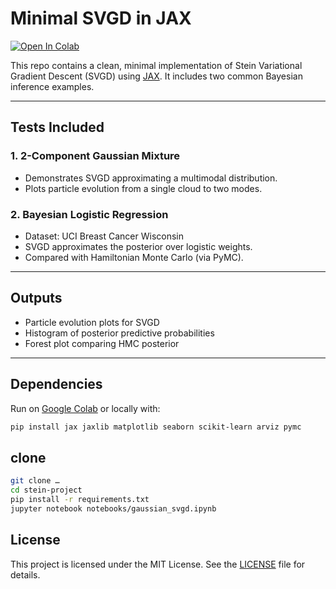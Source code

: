 # Minimal SVGD in JAX

[![Open In Colab](https://colab.research.google.com/assets/colab-badge.svg)](https://github.com/brpuneet898/stein-project/blob/main/gaussian_SVGD.ipynb)

This repo contains a clean, minimal implementation of Stein Variational Gradient Descent (SVGD) using [JAX](https://github.com/google/jax). It includes two common Bayesian inference examples.

---

## Tests Included

### 1. 2-Component Gaussian Mixture

- Demonstrates SVGD approximating a multimodal distribution.
- Plots particle evolution from a single cloud to two modes.

### 2. Bayesian Logistic Regression

- Dataset: UCI Breast Cancer Wisconsin
- SVGD approximates the posterior over logistic weights.
- Compared with Hamiltonian Monte Carlo (via PyMC).

---

## Outputs

- Particle evolution plots for SVGD
- Histogram of posterior predictive probabilities
- Forest plot comparing HMC posterior

---

## Dependencies

Run on [Google Colab](https://colab.research.google.com) or locally with:

```bash
pip install jax jaxlib matplotlib seaborn scikit-learn arviz pymc
```

## clone

```bash
git clone …
cd stein-project
pip install -r requirements.txt
jupyter notebook notebooks/gaussian_svgd.ipynb
```

## License

This project is licensed under the MIT License. See the [LICENSE](./LICENSE) file for details.
